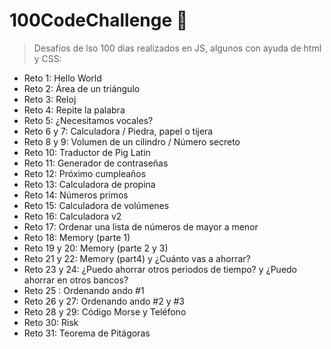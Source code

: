 # 100CodeChallenge 💚
> Desafíos de lso 100 dias realizados en JS, algunos con ayuda de html y CSS:

* Reto 1: Hello World
* Reto 2: Área de un triángulo
* Reto 3: Reloj
* Reto 4: Repite la palabra
* Reto 5: ¿Necesitamos vocales?
* Reto 6 y 7: Calculadora / Piedra, papel o tijera
* Reto 8 y 9: Volumen de un cilindro / Número secreto
* Reto 10: Traductor de Pig Latin
* Reto 11: Generador de contraseñas
* Reto 12: Próximo cumpleaños
* Reto 13: Calculadora de propina
* Reto 14: Números primos
* Reto 15: Calculadora de volúmenes
* Reto 16: Calculadora v2
* Reto 17: Ordenar una lista de números de mayor a menor
* Reto 18: Memory (parte 1)
* Reto 19 y 20: Memory (parte 2 y 3)
* Reto 21 y 22: Memory (part4) y ¿Cuánto vas a ahorrar?
* Reto 23 y 24: ¿Puedo ahorrar otros periodos de tiempo? y ¿Puedo ahorrar en otros bancos?
* Reto 25 : Ordenando ando #1
* Reto 26 y 27: Ordenando ando #2 y #3
* Reto 28 y 29: Código Morse y Teléfono
* Reto 30: Risk
* Reto 31: Teorema de Pitágoras
